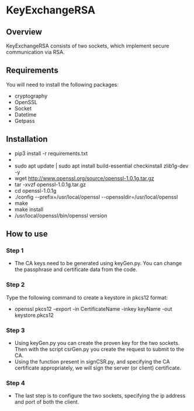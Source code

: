 # KeyExchangeRSA
## Overview
KeyExchangeRSA consists of two sockets, which implement secure communication via RSA.

## Requirements
You will need to install the following packages:
* cryptography
* OpenSSL
* Socket
* Datetime
* Getpass

## Installation
* pip3 install -r requirements.txt
* 
* sudo apt update | sudo apt install build-essential checkinstall zlib1g-dev -y
* wget http://www.openssl.org/source/openssl-1.0.1g.tar.gz
* tar -xvzf openssl-1.0.1g.tar.gz
* cd openssl-1.0.1g
* ./config --prefix=/usr/local/openssl --openssldir=/usr/local/openssl
* make
* make install
* /usr/local/openssl/bin/openssl version

## How to use
### Step 1
* The CA keys need to be generated using keyGen.py. You can change the passphrase and certificate data from the code.

### Step 2
Type the following command to create a keystore in pkcs12 format:
* openssl pkcs12 -export -in CertificateName -inkey keyName -out keystore.pkcs12
 
### Step 3 
* Using keyGen.py you can create the proven key for the two sockets. Then with the script csrGen.py you create the request to submit to the CA.
* Using the function present in signCSR.py, and specifying the CA certificate appropriately, we will sign the server (or client) certificate.
 
### Step 4
* The last step is to configure the two sockets, specifying the ip address and port of both the client.
